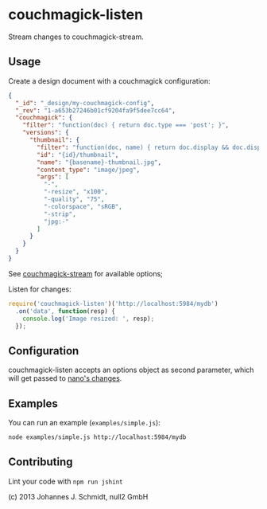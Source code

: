 couchmagick-listen
============
Stream changes to couchmagick-stream.

Usage
-----
Create a design document with a couchmagick configuration:
```json
{
  "_id": "_design/my-couchmagick-config",
  "_rev": "1-a653b27246b01cf9204fa9f5dee7cc64",
  "couchmagick": {
    "filter": "function(doc) { return doc.type === 'post'; }",
    "versions": {
      "thumbnail": {
        "filter": "function(doc, name) { return doc.display && doc.display.indexOf('overview') > -1; }",
        "id": "{id}/thumbnail",
        "name": "{basename}-thumbnail.jpg",
        "content_type": "image/jpeg",
        "args": [
          "-",
          "-resize", "x100",
          "-quality", "75",
          "-colorspace", "sRGB",
          "-strip",
          "jpg:-"
        ]
      }
    }
  }
}
```
See [couchmagick-stream](https://github.com/null2/couchmagick-stream) for available options;

Listen for changes:
```js
require('couchmagick-listen')('http://localhost:5984/mydb')
  .on('data', function(resp) {
    console.log('Image resized: ', resp);
  });
```

Configuration
-------------
couchmagick-listen accepts an options object as second parameter, which will get
passed to
[nano's changes](https://github.com/dscape/nano#nanodbchangesname-params-callback).

Examples
--------
You can run an example (`examples/simple.js`):
```bash
node examples/simple.js http://localhost:5984/mydb
```

Contributing
------------
Lint your code with `npm run jshint`

(c) 2013 Johannes J. Schmidt, null2 GmbH

